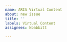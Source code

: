 ```yaml
---
name: ARIA Virtual Content
about: new issue
title: ''
labels: Virtual Content
assignees: kbabbitt

---
```



